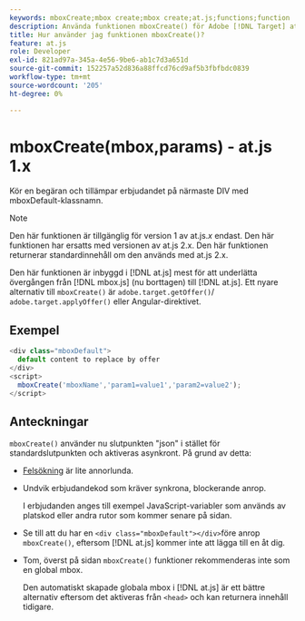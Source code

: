 ```yaml
---
keywords: mboxCreate;mbox create;mbox create;at.js;functions;function
description: Använda funktionen mboxCreate() för Adobe [!DNL Target] at.js JavaScript-bibliotek som ska tillämpa erbjudanden på närmaste DIV med mboxDefault-klassnamnet. (at.js 1.x)
title: Hur använder jag funktionen mboxCreate()?
feature: at.js
role: Developer
exl-id: 821ad97a-345a-4e56-9be6-ab1c7d3a651d
source-git-commit: 152257a52d836a88ffcd76cd9af5b3fbfbdc0839
workflow-type: tm+mt
source-wordcount: '205'
ht-degree: 0%

---
```


# mboxCreate(mbox,params) - at.js 1.x

Kör en begäran och tillämpar erbjudandet på närmaste DIV med mboxDefault-klassnamn.

>[!NOTE]
>
>Den här funktionen är tillgänglig för version 1 av at.js.*x* endast. Den här funktionen har ersatts med versionen av at.js 2.x. Den här funktionen returnerar standardinnehåll om den används med at.js 2.x.

Den här funktionen är inbyggd i [!DNL at.js] mest för att underlätta övergången från [!DNL mbox.js] (nu borttagen) till [!DNL at.js]. Ett nyare alternativ till `mboxCreate()` är `adobe.target.getOffer()`/ `adobe.target.applyOffer()` eller Angular-direktivet.

## Exempel

```javascript
<div class="mboxDefault"> 
  default content to replace by offer 
</div> 
<script> 
  mboxCreate('mboxName','param1=value1','param2=value2'); 
</script>
```

## Anteckningar

`mboxCreate()` använder nu slutpunkten &quot;json&quot; i stället för standardslutpunkten och aktiveras asynkront. På grund av detta:

* [Felsökning](/help/main/c-implementing-target/c-implementing-target-for-client-side-web/c-target-debugging-atjs/target-debugging-atjs.md#concept_CAE591DA8C404C22917584ECD4F7494F) är lite annorlunda.
* Undvik erbjudandekod som kräver synkrona, blockerande anrop.

   I erbjudanden anges till exempel JavaScript-variabler som används av platskod eller andra rutor som kommer senare på sidan.

* Se till att du har en `<div class="mboxDefault"></div>`före anrop `mboxCreate()`, eftersom [!DNL at.js] kommer inte att lägga till en åt dig.

* Tom, överst på sidan `mboxCreate()` funktioner rekommenderas inte som en global mbox.

   Den automatiskt skapade globala mbox i [!DNL at.js] är ett bättre alternativ eftersom det aktiveras från `<head>` och kan returnera innehåll tidigare.
